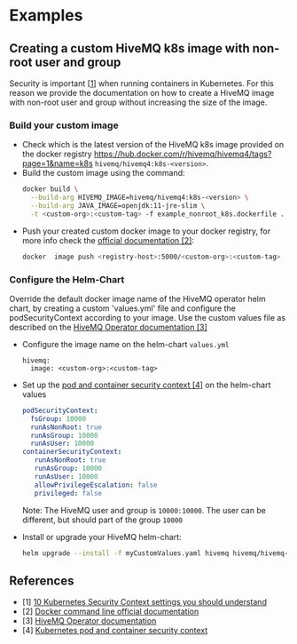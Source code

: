 # Examples
## Creating a custom HiveMQ k8s image with non-root user and group
Security is important [[1](https://snyk.io/blog/10-kubernetes-security-context-settings-you-should-understand)] when
running containers in Kubernetes. 
For this reason we provide the documentation on how to create a HiveMQ image with non-root user and group without
increasing the size of the image.

### Build your custom image

- Check which is the latest version of the HiveMQ k8s image provided on the docker registry https://hub.docker.com/r/hivemq/hivemq4/tags?page=1&name=k8s `hivemq/hivemq4:k8s-<version>`.
- Build the custom image using the command:
  ```bash
  docker build \
    --build-arg HIVEMQ_IMAGE=hivemq/hivemq4:k8s-<version> \
    --build-arg JAVA_IMAGE=openjdk:11-jre-slim \
    -t <custom-org>:<custom-tag> -f example_nonroot_k8s.dockerfile .
  ```
- Push your created custom docker image to your docker registry, for more info check the [official documentation [2]](https://docs.docker.com/engine/reference/commandline/push/):
  ```bash
  docker  image push <registry-host>:5000/<custom-org>:<custom-tag>
  ```
  
### Configure the Helm-Chart
Override the default docker image name of the HiveMQ operator helm chart, by creating a custom 'values.yml' file and configure the podSecurityContext according to your image.
Use the custom values file as described on the [HiveMQ Operator documentation [3]](https://www.hivemq.com/docs/operator/4.8/kubernetes-operator/deploying.html#deploy-operator)

- Configure the image name on the helm-chart `values.yml`
  ```
  hivemq:
    image: <custom-org>:<custom-tag>
  ```
- Set up the [pod and container security context [4]](https://kubernetes.io/docs/tasks/configure-pod-container/security-context/) on the helm-chart values
  ```yaml
  podSecurityContext:
    fsGroup: 10000
    runAsNonRoot: true
    runAsGroup: 10000
    runAsUser: 10000
  containerSecurityContext:
     runAsNonRoot: true
     runAsGroup: 10000
     runAsUser: 10000
     allowPrivilegeEscalation: false
     privileged: false
  ```
  Note: The HiveMQ user and group is `10000:10000`. The user can be different, but should part of the group `10000`

- Install or upgrade your HiveMQ helm-chart:
  ```bash
  helm upgrade --install -f myCustomValues.yaml hivemq hivemq/hivemq-operator
  ```

## References
- [1] [10 Kubernetes Security Context settings you should understand](https://snyk.io/blog/10-kubernetes-security-context-settings-you-should-understand)
- [2] [Docker command line official documentation](https://docs.docker.com/engine/reference/commandline)
- [3] [HiveMQ Operator documentation](https://www.hivemq.com/docs/operator/4.8/kubernetes-operator/deploying.html)
- [4] [Kubernetes pod and container security context](https://kubernetes.io/docs/tasks/configure-pod-container/security-context/)